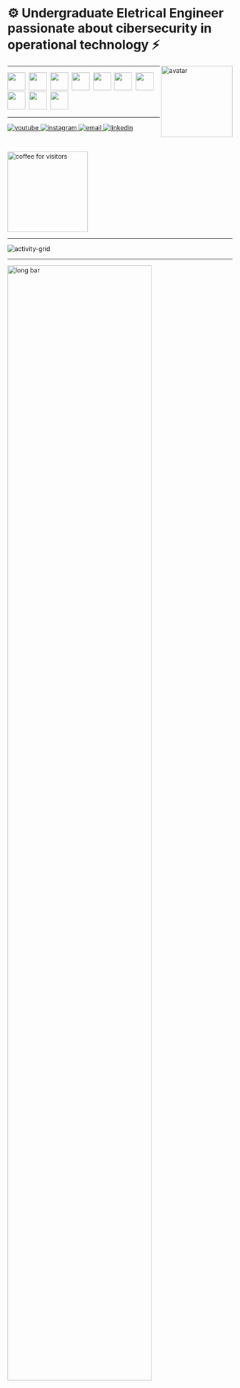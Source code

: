 <h1 align="left">⚙️ Undergraduate Eletrical Engineer passionate about cibersecurity in operational technology ⚡</h1>

<!-- avatar alinhado à direita -->
<img align="right" width="160" src="assets/avatar.png" alt="avatar">

---

<!-- Linha de ícones (use imagens em assets/ ou links públicos) -->
<p>
  <img src="assets/icons/python.svg" width="40" />&nbsp;
  <img src="assets/icons/linux.svg" width="40" />&nbsp;
  <img src="assets/icons/php.svg" width="40" />&nbsp;
  <img src="assets/icons/c.svg" width="40" />&nbsp;
  <img src="assets/icons/mysql.svg" width="40" />&nbsp;
  <img src="assets/icons/django.svg" width="40" />&nbsp;
  <img src="assets/icons/html5.svg" width="40" />&nbsp;
  <img src="assets/icons/js.svg" width="40" />&nbsp;
  <img src="assets/icons/git.svg" width="40" />&nbsp;
  <img src="assets/icons/github.svg" width="40" />
</p>

---

<!-- botões sociais usando shields.io -->
<p>
  <a href="https://www.youtube.com/SEU_CANAL" target="_blank">
    <img alt="youtube" src="https://img.shields.io/badge/YOUTUBE-YouTube-blue?style=for-the-badge&logo=youtube">
  </a>
  <a href="https://instagram.com/SEU_USUARIO" target="_blank">
    <img alt="instagram" src="https://img.shields.io/badge/INSTAGRAM-Instagram-blue?style=for-the-badge&logo=instagram">
  </a>
  <a href="mailto:seu@email.com" target="_blank">
    <img alt="email" src="https://img.shields.io/badge/GMAIL-Gmail-blue?style=for-the-badge&logo=gmail">
  </a>
  <a href="https://www.linkedin.com/in/SEU_USUARIO" target="_blank">
    <img alt="linkedin" src="https://img.shields.io/badge/LINKEDIN-LinkedIn-blue?style=for-the-badge&logo=linkedin">
  </a>
</p>

<br/>

<!-- "coffee for visitors" - você pode usar uma imagem custom -->
<p>
  <img src="assets/coffee_badge.png" width="180" alt="coffee for visitors">
</p>

---

<!-- o grid (SVG) que vamos gerar localmente -->
![activity-grid](assets/grid.svg)

---

<!-- barra verde longa - exemplo -->
<div>
  <img src="assets/green_bar.svg" width="80%" alt="long bar" />
</div>
